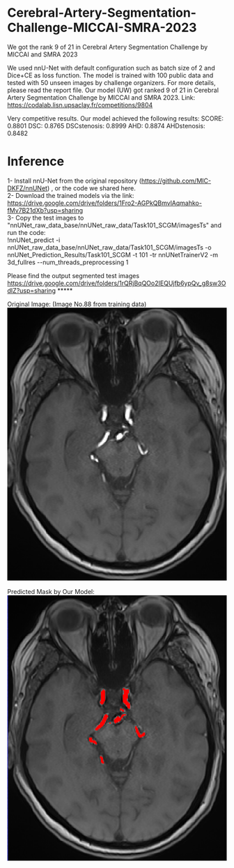 # Cerebral-Artery-Segmentation-Challenge-MICCAI-SMRA-2023
We got the rank 9 of 21 in Cerebral Artery Segmentation Challenge by MICCAI and SMRA 2023


We used nnU-Net with default configuration such as batch size of 2 and Dice+CE as loss function. The model is trained with 100 public data and tested with 50 unseen images by challenge organizers. 
For more details, please read the report file. 
Our model (UW) got ranked 9 of 21 in Cerebral Artery Segmentation Challenge by MICCAI and SMRA 2023.
Link:
https://codalab.lisn.upsaclay.fr/competitions/9804

Very competitive results. Our model achieved the following results:
SCORE: 0.8801
DSC: 0.8765
DSCstenosis: 0.8999
AHD: 0.8874
AHDstenosis: 0.8482

# Inference

1- Install nnU-Net from the original repository (https://github.com/MIC-DKFZ/nnUNet) , or the code we shared here. </br>
2- Download the trained models via the link: https://drive.google.com/drive/folders/1Fro2-AGPkQBmvlAqmahko-fMv7B21dXb?usp=sharing </br>
3- Copy the test images to "nnUNet_raw_data_base/nnUNet_raw_data/Task101_SCGM/imagesTs" and run the code:</br>
!nnUNet_predict -i nnUNet_raw_data_base/nnUNet_raw_data/Task101_SCGM/imagesTs -o nnUNet_Prediction_Results/Task101_SCGM -t 101 -tr nnUNetTrainerV2 -m 3d_fullres --num_threads_preprocessing 1



Please find the output segmented test images
https://drive.google.com/drive/folders/1rQRjBqQOo2IEQUjfb6ypQv_g8sw3OdIZ?usp=sharing  *****

Original Image: (Image No.88 from training data)
</br>
![image](https://github.com/orouskhani/Cerebral-Artery-Segmentation-Challenge-MICCAI-SMRA-2023/blob/main/snapshot0002.png)

Predicted Mask by Our Model:
</br>
![image](https://github.com/orouskhani/Cerebral-Artery-Segmentation-Challenge-MICCAI-SMRA-2023/blob/main/snapshot0001.png)
